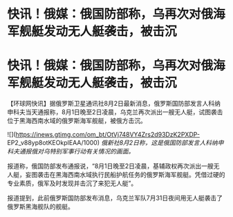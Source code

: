 # 快讯！俄媒：俄国防部称，乌再次对俄海军舰艇发动无人艇袭击，被击沉

# 快讯！俄媒：俄国防部称，乌再次对俄海军舰艇发动无人艇袭击，被击沉

【环球网快讯】据俄罗斯卫星通讯社8月2日最新消息，俄罗斯国防部发言人科纳申科夫当天通报称，8月1日晚至2日凌晨，乌克兰再次派出一艘无人艇，试图袭击位于黑海西南水域的俄罗斯海军舰艇，被俄方击沉。

![](https://inews.gtimg.com/om_bt/OtVj748VY4Zrs2d93DzK2PXDP-
EP2_v88yp8otKEOkpIEAA/1000) _俄新社8月2日称，这是俄国防部发言人科纳申科夫通报俄对乌特别军事行动有关情况的画面。_

报道称，俄国防部发布通报说，“8月1日晚至2日凌晨，基辅政权再次派出一艘无人艇，妄图袭击在黑海西南水域执行民船护航任务的俄罗斯海军舰艇。凭借过硬的专业素质，俄军及时发现并击沉了来犯无人艇”。

报道提到，此前俄罗斯国防部发布消息，乌克兰军队7月31日夜间用无人艇袭击了俄罗斯黑海舰队的舰艇。

